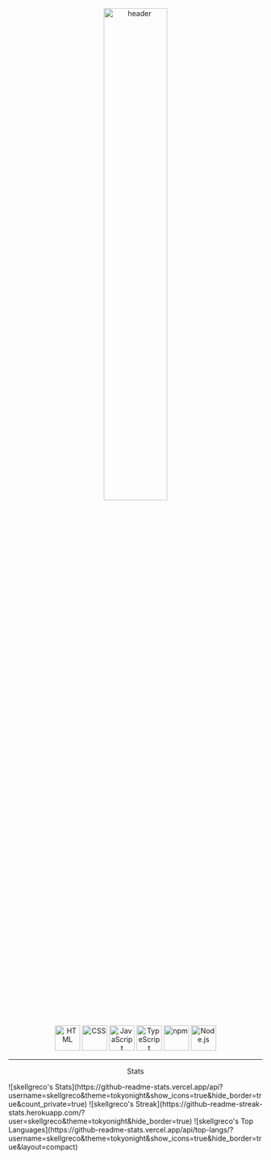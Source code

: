 <p align="center"><img width=50% src="https://github.com/user-attachments/assets/8afc24be-706a-4fa0-a739-cd731b2b6608" alt="header"/> </p>
<br><br><br>
<div align="center">
	<img width="50" src="https://raw.githubusercontent.com/marwin1991/profile-technology-icons/refs/heads/main/icons/html.png" alt="HTML" title="HTML"/>
	<img width="50" src="https://raw.githubusercontent.com/marwin1991/profile-technology-icons/refs/heads/main/icons/css.png" alt="CSS" title="CSS"/>
	<img width="50" src="https://raw.githubusercontent.com/marwin1991/profile-technology-icons/refs/heads/main/icons/javascript.png" alt="JavaScript" title="JavaScript"/>
	<img width="50" src="https://raw.githubusercontent.com/marwin1991/profile-technology-icons/refs/heads/main/icons/typescript.png" alt="TypeScript" title="TypeScript"/>
	<img width="50" src="https://raw.githubusercontent.com/marwin1991/profile-technology-icons/refs/heads/main/icons/npm.png" alt="npm" title="npm"/>
	<img width="50" src="https://raw.githubusercontent.com/marwin1991/profile-technology-icons/refs/heads/main/icons/node_js.png" alt="Node.js" title="Node.js"/>
</div>
<hr>
<p align="center">Stats</p>
![skellgreco's Stats](https://github-readme-stats.vercel.app/api?username=skellgreco&theme=tokyonight&show_icons=true&hide_border=true&count_private=true)
![skellgreco's Streak](https://github-readme-streak-stats.herokuapp.com/?user=skellgreco&theme=tokyonight&hide_border=true)
![skellgreco's Top Languages](https://github-readme-stats.vercel.app/api/top-langs/?username=skellgreco&theme=tokyonight&show_icons=true&hide_border=true&layout=compact)
